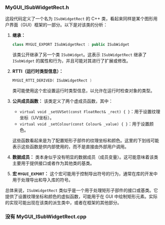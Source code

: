### MyGUI_ISubWidgetRect.h

这段代码定义了一个名为 `ISubWidgetRect` 的 C++ 类，看起来同样是某个图形用户界面（GUI）框架的一部分。以下是对该类的分析：

1. **继承：**
   ```cpp
   class MYGUI_EXPORT ISubWidgetRect : public ISubWidget
   ```
   该类公开继承了另一个类 `ISubWidget`。这表示 `ISubWidgetRect` 继承了 `ISubWidget` 的属性和行为，并且可能对其进行了扩展或修改。

2. **RTTI（运行时类型信息）：**
   ```cpp
   MYGUI_RTTI_DERIVED( ISubWidgetRect )
   ```
   类可能使用这个宏设置运行时类型信息，以允许在运行时检查对象的类型。

3. **公共成员函数：**
   该类定义了两个虚成员函数，其中：
   - `virtual void _setUVSet(const FloatRect& _rect) { }`：用于设置纹理坐标（UV坐标）。
   - `virtual void _setColour(const Colour& _value) { }`：用于设置颜色。

   这些函数看起来是为了配置矩形子部件的纹理坐标和颜色。这里的下划线可能表示这些函数是供内部使用的，而不是直接由外部用户调用。

4. **数据成员：**
   类本身似乎没有明显的数据成员（成员变量）。这可能意味着该类主要用于提供接口或者作为其他类的基类。

5. **宏 `MYGUI_EXPORT`：**
   这个宏可能用于控制导出符号的行为，通常在库的开发中用于处理导出和导入库的符号。

总体来说，`ISubWidgetRect` 类似乎是一个用于处理矩形子部件的接口或基类。它提供了设置纹理坐标和颜色的虚拟函数，可能用于在 GUI 中绘制矩形元素。实际的实现可能出现在该类的派生类中，或者在框架的其他部分。

### 没有 MyGUI_ISubWidgetRect.cpp